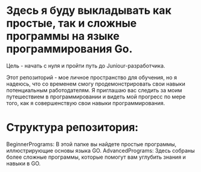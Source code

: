 # Здесь я буду выкладывать как простые, так и сложные программы на языке программирования Go.

Цель - начать с нуля и пройти путь до Juniour-разработчика.

Этот репозиторий - мое личное пространство для обучения, но я надеюсь, что со временем смогу продемонстрировать свои навыки потенциальным работодателям. 
Я приглашаю вас следить за моим путешествием в программировании и видеть мой прогресс по мере того, как я совершенствую свои навыки программирования.

# Структура репозитория:

BeginnerPrograms: В этой папке вы найдете простые программы, иллюстрирующие основы языка GO. 
AdvancedPrograms: Здесь собраны более сложные программы, которые помогут вам углубить знания и навыки в GO. 
